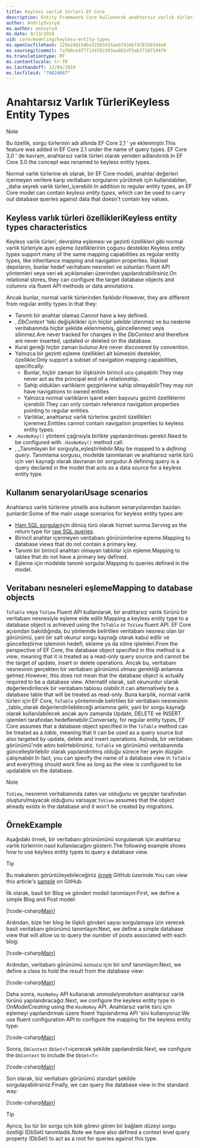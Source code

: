 ```yaml
---
title: Keyless varlık türleri-EF Core
description: Entity Framework Core kullanarak anahtarsız varlık türlerini yapılandırma
author: AndriySvyryd
ms.author: ansvyryd
ms.date: 9/13/2019
uid: core/modeling/keyless-entity-types
ms.openlocfilehash: 129e24b154ba32583435aeb742dbf478350344e8
ms.sourcegitcommit: 7a709ce4f77134782393aa802df5ab2718714479
ms.translationtype: MT
ms.contentlocale: tr-TR
ms.lasthandoff: 12/04/2019
ms.locfileid: "74824667"
---
```

# <a name="keyless-entity-types"></a><span data-ttu-id="7495a-103">Anahtarsız Varlık Türleri</span><span class="sxs-lookup"><span data-stu-id="7495a-103">Keyless Entity Types</span></span>

> [!NOTE]
> <span data-ttu-id="7495a-104">Bu özellik, sorgu türlerinin adı altında EF Core 2,1 ' ye eklenmiştir.</span><span class="sxs-lookup"><span data-stu-id="7495a-104">This feature was added in EF Core 2.1 under the name of query types.</span></span> <span data-ttu-id="7495a-105">EF Core 3,0 ' de kavram, anahtarsız varlık türleri olarak yeniden adlandırıldı.</span><span class="sxs-lookup"><span data-stu-id="7495a-105">In EF Core 3.0 the concept was renamed to keyless entity types.</span></span>

<span data-ttu-id="7495a-106">Normal varlık türlerine ek olarak, bir EF Core modeli, anahtar değerleri içermeyen verilere karşı veritabanı sorgularını yürütmek için kullanılabilen, _daha seyrek varlık türleri_içerebilir.</span><span class="sxs-lookup"><span data-stu-id="7495a-106">In addition to regular entity types, an EF Core model can contain _keyless entity types_, which can be used to carry out database queries against data that doesn't contain key values.</span></span>

## <a name="keyless-entity-types-characteristics"></a><span data-ttu-id="7495a-107">Keyless varlık türleri özellikleri</span><span class="sxs-lookup"><span data-stu-id="7495a-107">Keyless entity types characteristics</span></span>

<span data-ttu-id="7495a-108">Keyless varlık türleri, devralma eşlemesi ve gezinti özellikleri gibi normal varlık türleriyle aynı eşleme özelliklerinin çoğunu destekler.</span><span class="sxs-lookup"><span data-stu-id="7495a-108">Keyless entity types support many of the same mapping capabilities as regular entity types, like inheritance mapping and navigation properties.</span></span> <span data-ttu-id="7495a-109">İlişkisel depolarını, bunlar hedef veritabanı nesneleri ve sütunları fluent API yöntemleri veya veri ek açıklamaları üzerinden yapılandırabilirsiniz.</span><span class="sxs-lookup"><span data-stu-id="7495a-109">On relational stores, they can configure the target database objects and columns via fluent API methods or data annotations.</span></span>

<span data-ttu-id="7495a-110">Ancak bunlar, normal varlık türlerinden farklıdır:</span><span class="sxs-lookup"><span data-stu-id="7495a-110">However, they are different from regular entity types in that they:</span></span>

- <span data-ttu-id="7495a-111">Tanımlı bir anahtar olamaz.</span><span class="sxs-lookup"><span data-stu-id="7495a-111">Cannot have a key defined.</span></span>
- <span data-ttu-id="7495a-112">, _DbContext_ 'teki değişiklikler için hiçbir şekilde izlenmez ve bu nedenle veritabanında hiçbir şekilde eklenmemiş, güncellenmez veya silinmez.</span><span class="sxs-lookup"><span data-stu-id="7495a-112">Are never tracked for changes in the _DbContext_ and therefore are never inserted, updated or deleted on the database.</span></span>
- <span data-ttu-id="7495a-113">Kural gereği hiçbir zaman bulunur.</span><span class="sxs-lookup"><span data-stu-id="7495a-113">Are never discovered by convention.</span></span>
- <span data-ttu-id="7495a-114">Yalnızca bir gezinti eşleme özellikleri alt kümesini destekler, özellikle:</span><span class="sxs-lookup"><span data-stu-id="7495a-114">Only support a subset of navigation mapping capabilities, specifically:</span></span>
  - <span data-ttu-id="7495a-115">Bunlar, hiçbir zaman bir ilişkisinin birincil ucu çalışabilir.</span><span class="sxs-lookup"><span data-stu-id="7495a-115">They may never act as the principal end of a relationship.</span></span>
  - <span data-ttu-id="7495a-116">Sahip oldukları varlıkların gezginlerine sahip olmayabilir</span><span class="sxs-lookup"><span data-stu-id="7495a-116">They may not have navigations to owned entities</span></span>
  - <span data-ttu-id="7495a-117">Yalnızca normal varlıkların işaret eden başvuru gezinti özelliklerini içerebilir.</span><span class="sxs-lookup"><span data-stu-id="7495a-117">They can only contain reference navigation properties pointing to regular entities.</span></span>
  - <span data-ttu-id="7495a-118">Varlıklar, anahtarsız varlık türlerine gezinti özellikleri içeremez.</span><span class="sxs-lookup"><span data-stu-id="7495a-118">Entities cannot contain navigation properties to keyless entity types.</span></span>
- <span data-ttu-id="7495a-119">`.HasNoKey()` yöntemi çağrısıyla birlikte yapılandırılması gerekir.</span><span class="sxs-lookup"><span data-stu-id="7495a-119">Need to be configured with `.HasNoKey()` method call.</span></span>
- <span data-ttu-id="7495a-120">, _Tanımlayan bir sorguyla_eşleştirilebilir.</span><span class="sxs-lookup"><span data-stu-id="7495a-120">May be mapped to a _defining query_.</span></span> <span data-ttu-id="7495a-121">Tanımlama sorgusu, modelde tanımlanan ve anahtarsız varlık türü için veri kaynağı olarak davranan bir sorgudur.</span><span class="sxs-lookup"><span data-stu-id="7495a-121">A defining query is a query declared in the model that acts as a data source for a keyless entity type.</span></span>

## <a name="usage-scenarios"></a><span data-ttu-id="7495a-122">Kullanım senaryoları</span><span class="sxs-lookup"><span data-stu-id="7495a-122">Usage scenarios</span></span>

<span data-ttu-id="7495a-123">Anahtarsız varlık türlerine yönelik ana kullanım senaryolarından bazıları şunlardır:</span><span class="sxs-lookup"><span data-stu-id="7495a-123">Some of the main usage scenarios for keyless entity types are:</span></span>

- <span data-ttu-id="7495a-124">[Ham SQL sorguları](xref:core/querying/raw-sql)için dönüş türü olarak hizmet sunma.</span><span class="sxs-lookup"><span data-stu-id="7495a-124">Serving as the return type for [raw SQL queries](xref:core/querying/raw-sql).</span></span>
- <span data-ttu-id="7495a-125">Birincil anahtar içermeyen veritabanı görünümlerine eşleme.</span><span class="sxs-lookup"><span data-stu-id="7495a-125">Mapping to database views that do not contain a primary key.</span></span>
- <span data-ttu-id="7495a-126">Tanımlı bir birincil anahtarı olmayan tablolar için eşleme.</span><span class="sxs-lookup"><span data-stu-id="7495a-126">Mapping to tables that do not have a primary key defined.</span></span>
- <span data-ttu-id="7495a-127">Eşleme için modelde tanımlı sorgular.</span><span class="sxs-lookup"><span data-stu-id="7495a-127">Mapping to queries defined in the model.</span></span>

## <a name="mapping-to-database-objects"></a><span data-ttu-id="7495a-128">Veritabanı nesneleri eşleme</span><span class="sxs-lookup"><span data-stu-id="7495a-128">Mapping to database objects</span></span>

<span data-ttu-id="7495a-129">`ToTable` veya `ToView` Fluent API kullanılarak, bir anahtarsız varlık türünü bir veritabanı nesnesiyle eşleme elde edilir.</span><span class="sxs-lookup"><span data-stu-id="7495a-129">Mapping a keyless entity type to a database object is achieved using the `ToTable` or `ToView` fluent API.</span></span> <span data-ttu-id="7495a-130">EF Core açısından bakıldığında, bu yöntemde belirtilen veritabanı nesnesi olan bir _görünümü_, yani bir salt okunur sorgu kaynağı olarak kabul edilir ve güncelleştirme işleminin hedefi, ekleme ya da silme işlemleri.</span><span class="sxs-lookup"><span data-stu-id="7495a-130">From the perspective of EF Core, the database object specified in this method is a _view_, meaning that it is treated as a read-only query source and cannot be the target of update, insert or delete operations.</span></span> <span data-ttu-id="7495a-131">Ancak bu, veritabanı nesnesinin gerçekten bir veritabanı görünümü olması gerektiği anlamına gelmez.</span><span class="sxs-lookup"><span data-stu-id="7495a-131">However, this does not mean that the database object is actually required to be a database view.</span></span> <span data-ttu-id="7495a-132">Alternatif olarak, salt okunurdur olarak değerlendirilecek bir veritabanı tablosu olabilir.</span><span class="sxs-lookup"><span data-stu-id="7495a-132">It can alternatively be a database table that will be treated as read-only.</span></span> <span data-ttu-id="7495a-133">Buna karşılık, normal varlık türleri için EF Core, `ToTable` yönteminde belirtilen bir veritabanı nesnesinin _tablo_olarak değerlendirilebileceği anlamına gelir, yani bir sorgu kaynağı olarak kullanılabilecek ancak aynı zamanda Update, DELETE ve INSERT işlemleri tarafından hedeflenebilir.</span><span class="sxs-lookup"><span data-stu-id="7495a-133">Conversely, for regular entity types, EF Core assumes that a database object specified in the `ToTable` method can be treated as a _table_, meaning that it can be used as a query source but also targeted by update, delete and insert operations.</span></span> <span data-ttu-id="7495a-134">Aslında, bir veritabanı görünümü'nde adını belirtebilirsiniz. `ToTable` ve görünümü veritabanında güncelleştirilebilir olarak yapılandırılmış olduğu sürece her şeyin düzgün çalışmalıdır.</span><span class="sxs-lookup"><span data-stu-id="7495a-134">In fact, you can specify the name of a database view in `ToTable` and everything should work fine as long as the view is configured to be updatable on the database.</span></span>

> [!NOTE]
> <span data-ttu-id="7495a-135">`ToView`, nesnenin veritabanında zaten var olduğunu ve geçişler tarafından oluşturulmayacak olduğunu varsayar.</span><span class="sxs-lookup"><span data-stu-id="7495a-135">`ToView` assumes that the object already exists in the database and it won't be created by migrations.</span></span>

## <a name="example"></a><span data-ttu-id="7495a-136">Örnek</span><span class="sxs-lookup"><span data-stu-id="7495a-136">Example</span></span>

<span data-ttu-id="7495a-137">Aşağıdaki örnek, bir veritabanı görünümünü sorgulamak için anahtarsız varlık türlerinin nasıl kullanılacağını gösterir.</span><span class="sxs-lookup"><span data-stu-id="7495a-137">The following example shows how to use keyless entity types to query a database view.</span></span>

> [!TIP]
> <span data-ttu-id="7495a-138">Bu makalenin görüntüleyebileceğiniz [örnek](https://github.com/aspnet/EntityFramework.Docs/tree/master/samples/core/KeylessEntityTypes) GitHub üzerinde.</span><span class="sxs-lookup"><span data-stu-id="7495a-138">You can view this article's [sample](https://github.com/aspnet/EntityFramework.Docs/tree/master/samples/core/KeylessEntityTypes) on GitHub.</span></span>

<span data-ttu-id="7495a-139">İlk olarak, basit bir Blog ve gönderi modeli tanımlayın:</span><span class="sxs-lookup"><span data-stu-id="7495a-139">First, we define a simple Blog and Post model:</span></span>

[!code-csharp[Main](../../../samples/core/KeylessEntityTypes/Program.cs#Entities)]

<span data-ttu-id="7495a-140">Ardından, bize her blog ile ilişkili gönderi sayısı sorgulamaya izin verecek basit veritabanı görünümü tanımlayın:</span><span class="sxs-lookup"><span data-stu-id="7495a-140">Next, we define a simple database view that will allow us to query the number of posts associated with each blog:</span></span>

[!code-csharp[Main](../../../samples/core/KeylessEntityTypes/Program.cs#View)]

<span data-ttu-id="7495a-141">Ardından, veritabanı görünümü sonucu için bir sınıf tanımlayın:</span><span class="sxs-lookup"><span data-stu-id="7495a-141">Next, we define a class to hold the result from the database view:</span></span>

[!code-csharp[Main](../../../samples/core/KeylessEntityTypes/Program.cs#KeylessEntityType)]

<span data-ttu-id="7495a-142">Daha sonra, `HasNoKey` API kullanarak _onmodelyaratırken_ anahtarsız varlık türünü yapılandıracağız.</span><span class="sxs-lookup"><span data-stu-id="7495a-142">Next, we configure the keyless entity type in _OnModelCreating_ using the `HasNoKey` API.</span></span>
<span data-ttu-id="7495a-143">Anahtarsız varlık türü için eşlemeyi yapılandırmak üzere floent Yapılandırma API 'sini kullanıyoruz:</span><span class="sxs-lookup"><span data-stu-id="7495a-143">We use fluent configuration API to configure the mapping for the keyless entity type:</span></span>

[!code-csharp[Main](../../../samples/core/KeylessEntityTypes/Program.cs#Configuration)]

<span data-ttu-id="7495a-144">Sonra, `DbContext` `DbSet<T>`içerecek şekilde yapılandırdık:</span><span class="sxs-lookup"><span data-stu-id="7495a-144">Next, we configure the `DbContext` to include the `DbSet<T>`:</span></span>

[!code-csharp[Main](../../../samples/core/KeylessEntityTypes/Program.cs#DbSet)]

<span data-ttu-id="7495a-145">Son olarak, biz veritabanı görünümü standart şekilde sorgulayabilirsiniz:</span><span class="sxs-lookup"><span data-stu-id="7495a-145">Finally, we can query the database view in the standard way:</span></span>

[!code-csharp[Main](../../../samples/core/KeylessEntityTypes/Program.cs#Query)]

> [!TIP]
> <span data-ttu-id="7495a-146">Ayrıca, bu tür bir sorgu için kök görevi gören bir bağlam düzeyi sorgu özelliği (DbSet) tanımladık.</span><span class="sxs-lookup"><span data-stu-id="7495a-146">Note we have also defined a context level query property (DbSet) to act as a root for queries against this type.</span></span>
